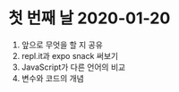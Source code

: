 # 첫 번째 날 2020-01-20

1. 앞으로 무엇을 할 지 공유
2. repl.it과 expo snack 써보기
3. JavaScript가 다른 언어의 비교
4. 변수와 코드의 개념
